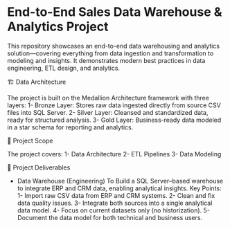 # End-to-End Sales Data Warehouse & Analytics Project

This repository showcases an end-to-end data warehousing and analytics solution—covering everything from data ingestion and transformation to modeling and insights. It demonstrates modern best practices in data engineering, ETL design, and analytics.

🏗️ Data Architecture

The project is built on the Medallion Architecture framework with three layers:
1- Bronze Layer: Stores raw data ingested directly from source CSV files into SQL Server.
2- Silver Layer: Cleansed and standardized data, ready for structured analysis.
3- Gold Layer: Business-ready data modeled in a star schema for reporting and analytics.

📖 Project Scope

The project covers:
1- Data Architecture
2- ETL Pipelines
3- Data Modeling 

🚀 Project Deliverables

- Data Warehouse (Engineering)
To Build a SQL Server–based warehouse to integrate ERP and CRM data, enabling analytical insights.
Key Points:
1- Import raw CSV data from ERP and CRM systems.
2- Clean and fix data quality issues.
3- Integrate both sources into a single analytical data model.
4- Focus on current datasets only (no historization).
5- Document the data model for both technical and business users.


